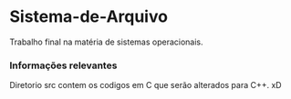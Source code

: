 # Sistema-de-Arquivo
Trabalho final na matéria de sistemas operacionais.
### Informações relevantes
Diretorio src contem os codigos em C que serão alterados para C++. xD
